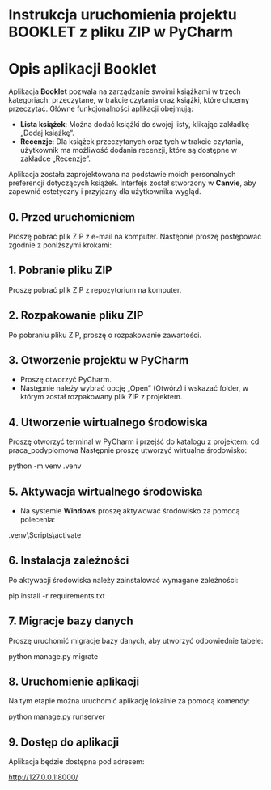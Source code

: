 # Instrukcja uruchomienia projektu BOOKLET z pliku ZIP w PyCharm

# Opis aplikacji Booklet

Aplikacja **Booklet** pozwala na zarządzanie swoimi książkami w trzech kategoriach: przeczytane, w trakcie czytania oraz książki, które chcemy przeczytać. Główne funkcjonalności aplikacji obejmują:

- **Lista książek**: Można dodać książki do swojej listy, klikając zakładkę „Dodaj książkę”.
- **Recenzje**: Dla książek przeczytanych oraz tych w trakcie czytania, użytkownik ma możliwość dodania recenzji, które są dostępne w zakładce „Recenzje”.

Aplikacja została zaprojektowana na podstawie moich personalnych preferencji dotyczących książek. Interfejs został stworzony w **Canvie**, aby zapewnić estetyczny i przyjazny dla użytkownika wygląd.

## 0. Przed uruchomieniem


Proszę pobrać plik ZIP z e-mail na komputer. Następnie proszę postępować zgodnie z poniższymi krokami:

## 1. Pobranie pliku ZIP
Proszę pobrać plik ZIP z repozytorium na komputer.

## 2. Rozpakowanie pliku ZIP
Po pobraniu pliku ZIP, proszę o rozpakowanie zawartości.

## 3. Otworzenie projektu w PyCharm
- Proszę otworzyć PyCharm.
- Następnie należy wybrać opcję „Open” (Otwórz) i wskazać folder, w którym został rozpakowany plik ZIP z projektem.

## 4. Utworzenie wirtualnego środowiska
Proszę otworzyć terminal w PyCharm i przejść do katalogu z projektem: cd praca_podyplomowa
Następnie proszę utworzyć wirtualne środowisko:

python -m venv .venv


## 5. Aktywacja wirtualnego środowiska
- Na systemie **Windows** proszę aktywować środowisko za pomocą polecenia:

.venv\Scripts\activate


## 6. Instalacja zależności
Po aktywacji środowiska należy zainstalować wymagane zależności:

pip install -r requirements.txt


## 7. Migracje bazy danych
Proszę uruchomić migracje bazy danych, aby utworzyć odpowiednie tabele:

python manage.py migrate


## 8. Uruchomienie aplikacji
Na tym etapie można uruchomić aplikację lokalnie za pomocą komendy:

python manage.py runserver

## 9. Dostęp do aplikacji
Aplikacja będzie dostępna pod adresem:

http://127.0.0.1:8000/
